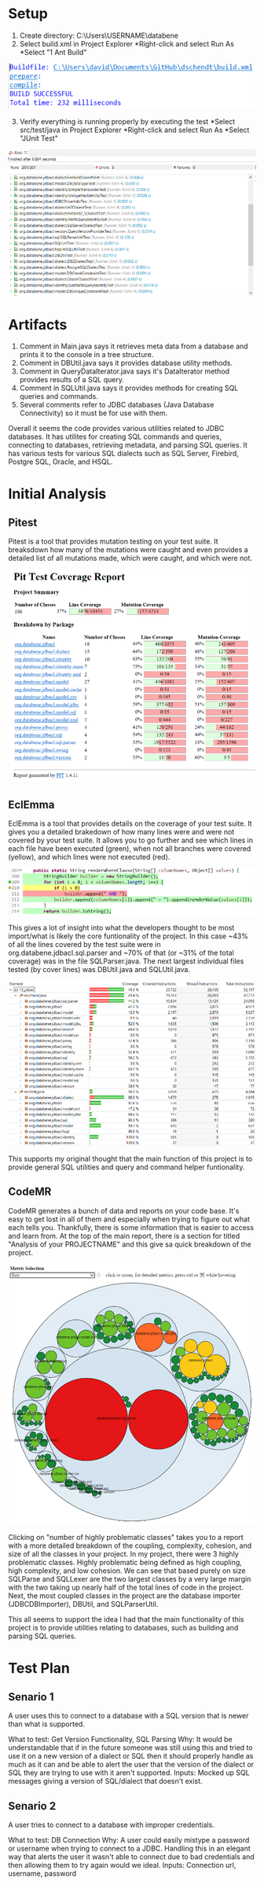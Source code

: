 # Setup
1. Create directory: C:\Users\USERNAME\databene
2. Select build.xml in Project Explorer
 *Right-click and select Run As
 *Select "1 Ant Build"

![plot](./img/successful_build.png)

3. Verify everything is running properly by executing the test
 *Select src/test/java in Project Explorer
 *Right-click and select Run As
 *Select "JUnit Test"

![plot](./img/successful_tests.png)

# Artifacts
1. Comment in Main.java says it retrieves meta data from a database and prints it to the console in a tree structure.
2. Comment in DBUtil.java says it provides database utility methods.
3. Comment in QueryDataIterator.java says it's DataIterator method provides results of a SQL query.
4. Comment in SQLUtil.java says it provides methods for creating SQL queries and commands.
5. Several comments refer to JDBC databases (Java Database Connectivity) so it must be for use with them.

Overall it seems the code provides various utilities related to JDBC databases. It has utilites for creating SQL commands and queries, connecting to databases, retrieving metadata, and parsing SQL queries. It has various tests for various SQL dialects such as SQL Server, Firebird, Postgre SQL, Oracle, and HSQL.

# Initial Analysis

## Pitest
Pitest is a tool that provides mutation testing on your test suite. It breaksdown how many of the mutations were caught and even provides a detailed list of all mutations made, which were caught, and which were not.

![plot](./img/mutation.png)

## EclEmma
EclEmma is a tool that provides details on the coverage of your test suite. It gives you a detailed brakedown of how many lines were and were not covered by your test suite. It allows you to go further and see which lines in each file have been executed (green), when not all branches were covered (yellow), and which lines were not executed (red). 

![plot](./img/line-coverage-example.png)

This gives a lot of insight into what the developers thought to be most import/what is likely the core funtionality of the project. In this case ~43% of all the lines covered by the test suite were in org.databene.jdbacl.sql.parser and ~70% of that (or ~31% of the total coverage) was in the file SQLParser.java. The next largest individual files tested (by cover lines) was DBUtil.java and SQLUtil.java.

![plot](./img/eclemma-test.png)

This supports my original thought that the main function of this project is to provide general SQL utilities and query and command helper funtionality.


## CodeMR
CodeMR generates a bunch of data and reports on your code base. It's easy to get lost in all of them and especially when trying to figure out what each tells you. Thankfully, there is some information that is easier to access and learn from. At the top of the main report, there is a section for titled "Analysis of your PROJECTNAME" and this give sa quick breakdown of the project. 

![plot](./img/example-codemr-report.png)

Clicking on "number of highly problematic classes" takes you to a report with a more detailed breakdown of the coupling, complexity, cohesion, and size of all the classes in your project. In my project, there were 3 highly problematic classes. Highly problematic being defined as high coupling, high complexity, and low cohesion. We can see that based purely on size SQLParse and SQLLexer are the two largest classes by a very large margin with the two taking up nearly half of the total lines of code in the project. Next, the most coupled classes in the project are the database importer (JDBCDBImporter), DBUtil, and SQLParserUtil. 

This all seems to support the idea I had that the main functionality of this project is to provide utilities relating to databases, such as building and parsing SQL queries.

# Test Plan

## Senario 1
A user uses this to connect to a database with a SQL version that is newer than what is supported.

What to test: Get Version Functionality, SQL Parsing
Why: It would be understandable that if in the future someone was still using this and tried to use it on a new version of a dialect or SQL then it should properly handle as much as it can and be able to alert the user that the version of the dialect or SQL they are trying to use with it aren't supported.
Inputs: Mocked up SQL messages giving a version of SQL/dialect that doesn't exist.

## Senario 2
A user tries to connect to a database with improper credentials.

What to test: DB Connection
Why: A user could easily mistype a password or username when trying to connect to a JDBC. Handling this in an elegant way that alerts the user it wasn't able to connect due to bad credentials and then allowing them to try again would we ideal.
Inputs: Connection url, username, password


